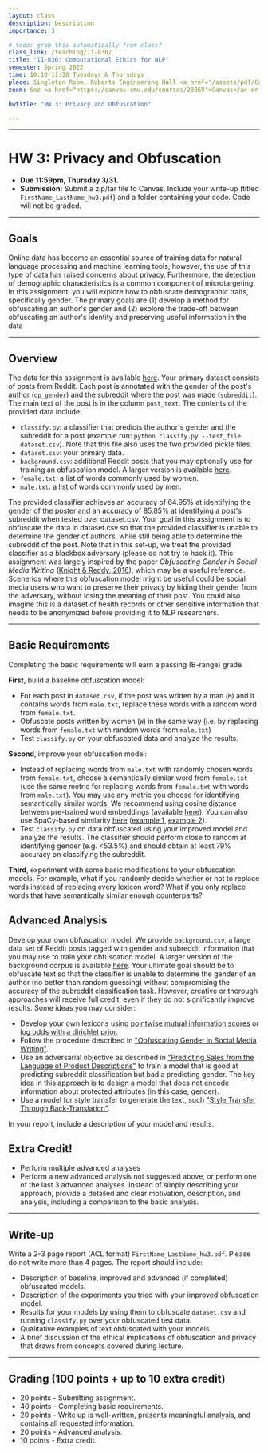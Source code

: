 ```yaml
---
layout: class
description: Description
importance: 3

# todo: grab this automatically from class?
class_link: /teaching/11-830/
title: "11-830: Computational Ethics for NLP"
semester: Spring 2022
time: 10:10-11:30 Tuesdays & Thursdays
place: Singleton Room, Roberts Engineering Hall <a href="/assets/pdf/Campus-Map-to-Singleton.pdf">[PDF map]</a>
zoom: See <a href="https://canvas.cmu.edu/courses/28069">Canvas</a> or <a href="http://11830workspace.slack.com">Slack</a> for Zoom link.

hwtitle: "HW 3: Privacy and Obfuscation"

---
```


<hr>

**HW 3: Privacy and Obfuscation**
====

- **Due 11:59pm, Thursday 3/31.**
- **Submission:** Submit a zip/tar file to Canvas. Include your write-up (titled `FirstName_LastName_hw3.pdf`) and a folder containing your code. Code will not be graded.

* * *

## Goals

Online data has become an essential source of training data for natural language processing and machine learning tools; however, the use of this type of data has raised concerns about privacy. Furthermore, the detection of demographic characteristics is a common component of microtargeting. In this assignment, you will explore how to obfuscate demographic traits, specifically gender. The primary goals are (1) develop a method for obfuscating an author's gender and (2) explore the trade-off between obfuscating an author's identity and preserving useful information in the data

* * *

## Overview

The data for this assignment is available [here](https://drive.google.com/file/d/124NOt4EcDMtMB27sOn17hpzRmpssukuR/view?usp=sharing). Your primary dataset consists of posts from Reddit. Each post is annotated with the gender of the post's author (`op_gender`) and the subreddit where the post was made (`subreddit`). The main text of the post is in the column `post_text`. The contents of the provided data include:

* `classify.py`: a classifier that predicts the author's gender and the subreddit for a post (example run: `python classify.py --test_file dataset.csv`). Note that this file also uses the two provided pickle files.
* `dataset.csv`: your primary data.
* `background.csv`: additional Reddit posts that you may optionally use for training an obfuscation model. A larger version is available [here](https://drive.google.com/file/d/1n5-0ePZOxNASUzcP9CUG_tIjpSog09EQ/view?usp=sharing).
* `female.txt`: a list of words commonly used by women.
* `male.txt`: a list of words commonly used by men.

The provided classifier achieves an accuracy of 64.95% at identifying the gender of the poster and an accuracy of 85.85% at identifying a post's subreddit when tested over dataset.csv. Your goal in this assignment is to obfuscate the data in dataset.csv so that the provided classifier is unable to determine the gender of authors, while still being able to determine the subreddit of the post. Note that in this set-up, we treat the provided classifier as a blackbox adversary (please do not try to hack it). This assignment was largely inspired by the paper *Obfuscating Gender in Social Media Writing* ([Knight & Reddy, 2016](https://aclanthology.org/W16-5603/)), which may be a useful reference. Scenerios where this obfuscation model might be useful could be social media users who want to preserve their privacy by hiding their gender from the adversary, without losing the meaning of their post. You could also imagine this is a dataset of health records or other sensitive information that needs to be anonymized before providing it to NLP researchers.

* * *

## Basic Requirements

Completing the basic requirements will earn a passing (B-range) grade

**First**, build a baseline obfuscation model:

* For each post in `dataset.csv`, if the post was written by a man (`M`) and it contains words from `male.txt`, replace these words with a random word from `female.txt`.
* Obfuscate posts written by women (`W`) in the same way (i.e. by replacing words from `female.txt` with random words from `male.txt`)
* Test `classify.py` on your obfuscated data and analyze the results.

**Second**, improve your obfuscation model:

* Instead of replacing words from `male.txt` with randomly chosen words from `female.txt`, choose a semantically similar word from `female.txt` (use the same metric for replacing words from `female.txt` with words from `male.txt`). You may use any metric you choose for identifying semantically similar words. We recommend using cosine distance between pre-trained word embeddings (available [here](http://mccormickml.com/2016/04/12/googles-pretrained-word2vec-model-in-python/)). You can also use SpaCy-based similarity [here](https://spacy.io/usage/linguistic-features) ([example 1](https://ashutoshtripathi.com/2020/09/04/word2vec-and-semantic-similarity-using-spacy-nlp-spacy-series-part-7/), [example 2](https://www.geeksforgeeks.org/python-word-similarity-using-spacy/)).
* Test `classify.py` on data obfuscated using your improved model and analyze the results. The classifier should perform close to random at identifying gender (e.g. <53.5%) and should obtain at least 79% accuracy on classifying the subreddit. 

**Third**, experiment with some basic modifications to your obfuscation models. For example, what if you randomly decide whether or not to replace words instead of replacing every lexicon word? What if you only replace words that have semantically similar enough counterparts?

## Advanced Analysis

Develop your own obfuscation model. We provide `background.csv`, a large data set of Reddit posts tagged with gender and subreddit information that you may use to train your obfuscation model. A larger version of the background corpus is available [here](https://drive.google.com/file/d/1n5-0ePZOxNASUzcP9CUG_tIjpSog09EQ/view?usp=sharing). Your ultimate goal should be to obfuscate text so that the classifier is unable to determine the gender of an author (no better than random guessing) without compromising the accuracy of the subreddit classification task. However, creative or thorough approaches will receive full credit, even if they do not significantly improve results. Some ideas you may consider:

* Develop your own lexicons using [pointwise mutual information scores](https://en.wikipedia.org/wiki/Pointwise_mutual_information) or [log odds with a dirichlet prior](https://firstmonday.org/ojs/index.php/fm/article/view/4944/3863).
* Follow the procedure described in ["Obfuscating Gender in Social Media Writing"](https://aclanthology.org/W16-5603/).
* Use an adversarial objective as described in ["Predicting Sales from the Language of Product Descriptions"](https://www-nlp.stanford.edu/pubs/pryzant2017sigir.pdf) to train a model that is good at predicting subreddit classification but bad a predicting gender. The key idea in this approach is to design a model that does not encode information about protected attributes (in this case, gender).
* Use a model for style transfer to generate the text, such ["Style Transfer Through Back-Translation"](https://arxiv.org/abs/1804.09000).

In your report, include a description of your model and results.

## Extra Credit!
- Perform multiple advanced analyses
- Perform a new advanced analysis not suggested above, or perform one of the last 3 advanced analyses. Instead of simply describing your approach, provide a detailed and clear motivation, description, and analysis, including a comparison to the basic analysis.

* * *

## Write-up

Write a 2-3 page report (ACL format) `FirstName_LastName_hw3.pdf`. Please do not write more than 4 pages. The report should include:

* Description of baseline, improved and advanced (if completed) obfuscated models.
* Description of the experiments you tried with your improved obfuscation model.
* Results for your models by using them to obfuscate `dataset.csv` and running `classify.py` over your obfuscated test data. 
* Qualitative examples of text obfuscated with your models.
* A brief discussion of the ethical implications of obfuscation and privacy that draws from concepts covered during lecture.

* * *

## Grading (100 points + up to 10 extra credit)

* 20 points - Submitting assignment.
* 40 points - Completing basic requirements.
* 20 points - Write up is well-written, presents meaningful analysis, and contains all requested information.
* 20 points - Advanced analysis.
* 10 points - Extra credit.